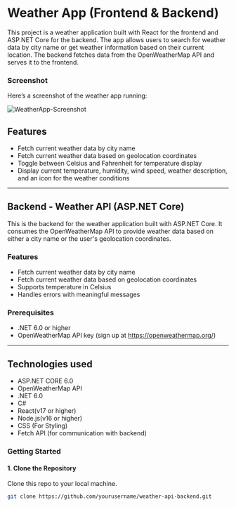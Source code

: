 # Weather App (Frontend & Backend)

This project is a weather application built with React for the frontend and ASP.NET Core for the backend. The app allows users to search for weather data by city name or get weather information based on their current location. The backend fetches data from the OpenWeatherMap API and serves it to the frontend.

### Screenshot

Here’s a screenshot of the weather app running:

![WeatherApp-Screenshot](https://github.com/user-attachments/assets/d1b4b7b7-bf62-4f25-9625-6f2cdceeb7ed)

## Features
- Fetch current weather data by city name
- Fetch current weather data based on geolocation coordinates
- Toggle between Celsius and Fahrenheit for temperature display
- Display current temperature, humidity, wind speed, weather description, and an icon for the weather conditions

---

## Backend - Weather API (ASP.NET Core)

This is the backend for the weather application built with ASP.NET Core. It consumes the OpenWeatherMap API to provide weather data based on either a city name or the user's geolocation coordinates.

### Features
- Fetch current weather data by city name
- Fetch current weather data based on geolocation coordinates
- Supports temperature in Celsius
- Handles errors with meaningful messages

### Prerequisites
- .NET 6.0 or higher
- OpenWeatherMap API key (sign up at https://openweathermap.org/)

---

## Technologies used
- ASP.NET CORE 6.0
- OpenWeatherMap API
- .NET 6.0
- C#
- React(v17 or higher)
- Node.js(v16 or higher)
- CSS (For Styling)
- Fetch API (for communication with backend)

### Getting Started

#### 1. Clone the Repository
Clone this repo to your local machine.

```bash
git clone https://github.com/yourusername/weather-api-backend.git
